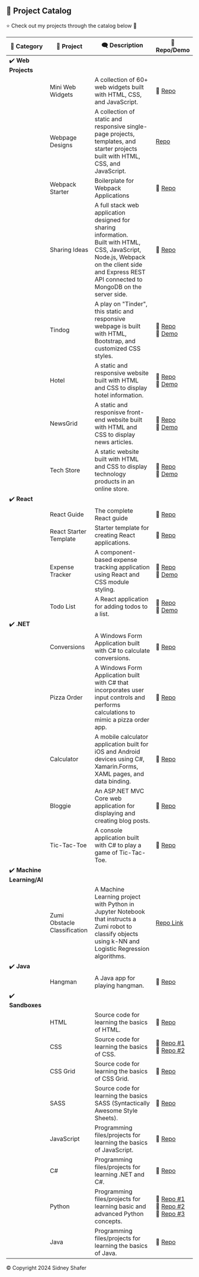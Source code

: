 ## :pushpin: Project Catalog

:star: Check out my projects through the catalog below :raised_hands:

| :sparkler: Category | :rocket: Project | :left_speech_bubble: Description | :link: Repo/Demo |
| -------|---------|-------------|------|
| :heavy_check_mark: **Web Projects** |
| | Mini Web Widgets | A collection of 60+ web widgets built with HTML, CSS, and JavaScript. | :link: [Repo](https://github.com/sidneyshafer/mini-web-projects) |
| | Webpage Designs | A collection of static and responsive single-page projects, templates, and starter projects built with HTML, CSS, and JavaScript. | [Repo](https://github.com/sidneyshafer/webpage-projects) |
| | Webpack Starter | Boilerplate for Webpack Applications | :link: [Repo](https://github.com/sidneyshafer/webpack-starter) |
| | Sharing Ideas | A full stack web application designed for sharing information. <br>Built with HTML, CSS, JavaScript, Node.js, Webpack on the client side and Express REST API connected to MongoDB on the server side. | :link: [Repo](https://github.com/sidneyshafer/sharing-ideas-app) |
| | Tindog | A play on "Tinder", this static and responsive webpage is built with HTML, Bootstrap, and customized CSS styles. | :link: [Repo](https://github.com/sidneyshafer/tindog)<br>:link: [Demo](https://sidneyshafer.github.io/tindog/) |
| | Hotel | A static and responsive website built with HTML and CSS to display hotel information. | :link: [Repo](https://github.com/sidneyshafer/hotel-website)<br>:link: [Demo](https://sidneyshafer.github.io/hotel-website/) |
| | NewsGrid | A static and responisve front-end website built with HTML and CSS to display news articles. | :link: [Repo](https://github.com/sidneyshafer/newsgrid-website)<br>:link: [Demo](https://sidneyshafer.github.io/newsgrid-website/) |
| | Tech Store | A static website built with HTML and CSS to display technology products in an online store. | :link: [Repo](https://github.com/sidneyshafer/newsgrid-website)<br>:link: [Demo](https://sidneyshafer.github.io/tech-store/) |
| :heavy_check_mark: **React** |
| | React Guide | The complete React guide | :link: [Repo](https://github.com/sidneyshafer/complete-react-guide) |
| | React Starter Template | Starter template for creating React applications. | :link: [Repo](https://github.com/sidneyshafer/react-starter-template) |
| | Expense Tracker | A component-based expense tracking application using React and CSS module styling. | :link: [Repo](https://github.com/sidneyshafer/expense-tracker)<br>:link: [Demo](https://cosmic-chebakia-644d50.netlify.app/) |
| | Todo List | A React application for adding todos to a list. | :link: [Repo](https://github.com/sidneyshafer/todo-list)<br>:link: [Demo](https://funny-paletas-5452e6.netlify.app/) |
| :heavy_check_mark: **.NET** |
| | Conversions | A Windows Form Application built with C# to calculate conversions. | :link: [Repo](https://github.com/sidneyshafer/conversions) |
| | Pizza Order | A Windows Form Application built with C# that incorporates user input controls and performs calculations to mimic a pizza order app. | :link: [Repo](https://github.com/sidneyshafer/pizza-order-app) |
| | Calculator | A mobile calculator application built for iOS and Android devices using C#, Xamarin.Forms, XAML pages, and data binding. | :link: [Repo](https://github.com/sidneyshafer/calculator) |
| | Bloggie | An ASP.NET MVC Core web application for displaying and creating blog posts. | :link: [Repo](https://github.com/sidneyshafer/Bloggie) |
| | Tic-Tac-Toe | A console application built with C# to play a game of Tic-Tac-Toe. | :link: [Repo](https://github.com/sidneyshafer/tic-tac-toe) |
| :heavy_check_mark: **Machine Learning/AI** |
| | Zumi Obstacle Classification | A Machine Learning project with Python in Jupyter Notebook that instructs a Zumi robot to classify objects using k-NN and Logistic Regression algorithms. | [Repo Link](https://github.com/sidneyshafer/zumi-project) |
| :heavy_check_mark: **Java** |
| | Hangman | A Java app for playing hangman. | :link: [Repo](https://github.com/sidneyshafer/hangman) |
| :heavy_check_mark: **Sandboxes** |
| | HTML | Source code for learning the basics of HTML. | :link: [Repo](https://github.com/sidneyshafer/html-sandbox) |
| | CSS | Source code for learning the basics of CSS. | :link: [Repo #1](https://github.com/sidneyshafer/css-sandbox)<br>:link: [Repo #2](https://github.com/sidneyshafer/css-sandbox) |
| | CSS Grid | Source code for learning the basics of CSS Grid. | :link: [Repo](https://github.com/sidneyshafer/grid-sandbox) |
| | SASS | Source code for learning the basics SASS (Syntactically Awesome Style Sheets). | :link: [Repo](https://github.com/sidneyshafer/sass-sandbox) |
| | JavaScript | Programming files/projects for learning the basics of JavaScript. | :link: [Repo](https://github.com/sidneyshafer/javascript-sandbox) |
| | C# | Programming files/projects for learning .NET and C#. | :link: [Repo](https://github.com/sidneyshafer/c-sharp-sandbox) |
| | Python | Programming files/projects for learning basic and advanced Python concepts. | :link: [Repo #1](https://github.com/sidneyshafer/python-pro-bootcamp)<br>:link: [Repo #2](https://github.com/sidneyshafer/python-bootcamp)<br>:link: [Repo #3](https://github.com/sidneyshafer/python-fundamentals) |
| | Java | Programming files/projects for learning the basics of Java. | :link: [Repo](https://github.com/sidneyshafer/java-sandbox) |

:copyright: Copyright 2024 Sidney Shafer 
